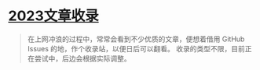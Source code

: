 # [2023文章收录](https://github.com/onejian/Webarticle/issues/1)

> 在上网冲浪的过程中，常常会看到不少优质的文章，便想着借用 GitHub Issues 的地，作个收录站，以便日后可以翻看。
收录的类型不限，目前正在尝试中，后边会根据实际调整。